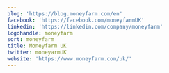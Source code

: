 ```yaml
---
blog: 'https://blog.moneyfarm.com/en'
facebook: 'https://facebook.com/moneyfarmUK'
linkedin: 'https://linkedin.com/company/moneyfarm'
logohandle: moneyfarm
sort: moneyfarm
title: Moneyfarm UK
twitter: moneyarmUK
website: 'https://www.moneyfarm.com/uk/'
---
```


